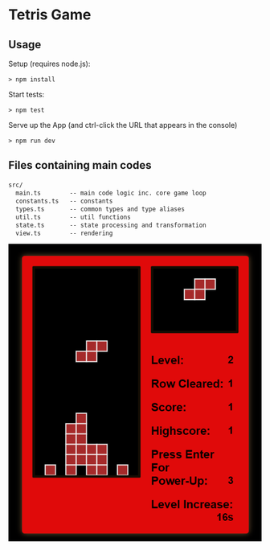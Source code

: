 # Tetris Game

## Usage

Setup (requires node.js):
```
> npm install
```

Start tests:
```
> npm test
```

Serve up the App (and ctrl-click the URL that appears in the console)
```
> npm run dev
```

## Files containing main codes
```
src/
  main.ts        -- main code logic inc. core game loop
  constants.ts   -- constants
  types.ts       -- common types and type aliases
  util.ts        -- util functions
  state.ts       -- state processing and transformation
  view.ts        -- rendering
```
![Game](https://github.com/wongcheehao/Tetris/blob/main/Game.png)


